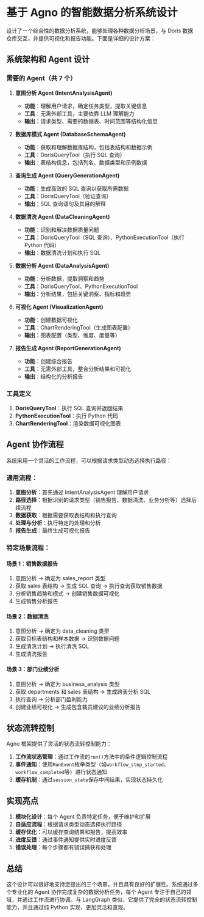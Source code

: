 # 基于 Agno 的智能数据分析系统设计

设计了一个综合性的数据分析系统，能够处理各种数据分析场景，与 Doris 数据仓库交互，并提供可视化和报告功能。下面是详细的设计方案：

## 系统架构和 Agent 设计

### 需要的 Agent（共 7 个）

1. **意图分析 Agent (IntentAnalysisAgent)**

   - **功能**：理解用户请求，确定任务类型，提取关键信息
   - **工具**：无需外部工具，主要依靠 LLM 理解能力
   - **输出**：请求类型、需要的数据表、时间范围等结构化信息

2. **数据库模式 Agent (DatabaseSchemaAgent)**

   - **功能**：获取和理解数据库结构，包括表结构和数据示例
   - **工具**：DorisQueryTool（执行 SQL 查询）
   - **输出**：表结构信息，包括列名、数据类型和示例数据

3. **查询生成 Agent (QueryGenerationAgent)**

   - **功能**：生成高效的 SQL 查询以获取所需数据
   - **工具**：DorisQueryTool（验证查询）
   - **输出**：SQL 查询语句及其目的解释

4. **数据清洗 Agent (DataCleaningAgent)**

   - **功能**：识别和解决数据质量问题
   - **工具**：DorisQueryTool（SQL 查询）、PythonExecutionTool（执行 Python 代码）
   - **输出**：数据清洗计划和执行 SQL

5. **数据分析 Agent (DataAnalysisAgent)**

   - **功能**：分析数据，提取洞察和趋势
   - **工具**：DorisQueryTool、PythonExecutionTool
   - **输出**：分析结果，包括关键洞察、指标和趋势

6. **可视化 Agent (VisualizationAgent)**

   - **功能**：创建数据可视化
   - **工具**：ChartRenderingTool（生成图表配置）
   - **输出**：图表配置（类型、维度、度量等）

7. **报告生成 Agent (ReportGenerationAgent)**
   - **功能**：创建综合报告
   - **工具**：无需外部工具，整合分析结果和可视化
   - **输出**：结构化的分析报告

### 工具定义

1. **DorisQueryTool**：执行 SQL 查询并返回结果
2. **PythonExecutionTool**：执行 Python 代码
3. **ChartRenderingTool**：渲染数据可视化图表

## Agent 协作流程

系统采用一个灵活的工作流程，可以根据请求类型动态选择执行路径：

### 通用流程：

1. **意图分析**：首先通过 IntentAnalysisAgent 理解用户请求
2. **路径选择**：根据识别的请求类型（销售报告、数据清洗、业务分析等）选择后续流程
3. **数据获取**：根据需要获取表结构和执行查询
4. **处理与分析**：执行特定的处理和分析
5. **报告生成**：最终生成可视化报告

### 特定场景流程：

#### 场景 1：销售数据报告

1. 意图分析 → 确定为 sales_report 类型
2. 获取 sales 表结构 → 生成 SQL 查询 → 执行查询获取销售数据
3. 分析销售趋势和模式 → 创建销售数据可视化
4. 生成销售分析报告

#### 场景 2：数据清洗

1. 意图分析 → 确定为 data_cleaning 类型
2. 获取目标表结构和样本数据 → 识别数据问题
3. 生成清洗计划 → 执行清洗 SQL
4. 生成清洗报告

#### 场景 3：部门业绩分析

1. 意图分析 → 确定为 business_analysis 类型
2. 获取 departments 和 sales 表结构 → 生成跨表分析 SQL
3. 执行查询 → 分析部门盈利能力
4. 创建业绩可视化 → 生成包含裁员建议的业绩分析报告

## 状态流转控制

Agno 框架提供了灵活的状态流转控制能力：

1. **工作流状态管理**：通过工作流的`run()`方法中的条件逻辑控制流程
2. **事件通知**：使用`RunEvent`枚举类型（如`workflow_step_started`、`workflow_completed`等）进行状态通知
3. **缓存机制**：通过`session_state`保存中间结果，实现状态持久化

## 实现亮点

1. **模块化设计**：每个 Agent 负责特定任务，便于维护和扩展
2. **自适应流程**：根据请求类型动态选择执行路径
3. **缓存优化**：可以缓存查询结果和报告，提高效率
4. **进度反馈**：通过事件通知提供实时进度反馈
5. **错误处理**：每个步骤都有错误捕获和处理

## 总结

这个设计可以很好地支持您提出的三个场景，并且具有良好的扩展性。系统通过多个专业化的 Agent 协作完成复杂的数据分析任务，每个 Agent 专注于自己的领域，并通过工作流进行协调。与 LangGraph 类似，它提供了完全的状态流转控制能力，并且通过纯 Python 实现，更加灵活和直观。
